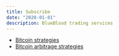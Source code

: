 ```yaml
---
title: Subscribe
date: "2020-01-01"
description: BlueBlood trading services
---
```


* [Bitcoin strategies](https://rapidapi.com/talaikis.tadas/api/blueblood-bitcoin-trading-signals/pricing)
* [Bitcoin arbitrage strategies](https://rapidapi.com/talaikis.tadas/api/bitcoin-arbitrage/pricing)
